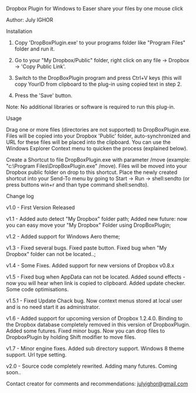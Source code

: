 Dropbox Plugin for Windows to Easer share your files by one mouse click 

Author: July IGHOR 


Installation 

1) Copy 'DropBoxPlugin.exe' to your programs folder like "Program Files" folder and run it. 

2) Go to your "My Dropbox/Public" folder, right click on any file -> Dropbox -> 'Copy Public Link'. 

3) Switch to the DropBoxPlugin program and press Ctrl+V keys (this will copy YourID from clipboard to the plug-in using copied text in step 2. 

4) Press the 'Save' button. 

Note: No additional libraries or software is required to run this plug-in. 

Usage 

Drag one or more files (directories are not supported) to DropBoxPlugin.exe. Files will be copied into your Dropbox 'Public' folder, auto-synchronized and URL for these files will be placed into the clipboard. You can use the Windows Explorer Context menu to quicken the process (explained below). 

Create a Shortcut to file DropBoxPlugin.exe with parameter /move (example: "c:\Program Files\DropBoxPlugin.exe" /move). Files will be moved into your Dropbox public folder on drop to this shortcut. Place the newly created shortcut into your Send-To menu by going to Start -> Run -> shell:sendto (or press buttons win+r and than type command shell:sendto).

Change log 

v1.0 - First Version Released 

v1.1 - Added auto detect "My Dropbox" folder path; Added new future: now you can easy move your "My Dropbox" Folder using DropBoxPlugin; 

v1.2 - Added support for Windows Aero theme; 

v1.3 - Fixed several bugs. Fixed paste button. Fixed bug when "My Dropbox" folder can not be located..; 

v1.4 - Some Fixes. Added support for new versions of Dropbox v0.8.x 

v1.5 - Fixed bug when AppData can not be located. Added sound effects - now you will hear when link is copied to clipboard. Added update checker. Some code optimisations.

v1.5.1 - Fixed Update Chack bug. Now context menus stored at local user and is no need start it as administrator.

v1.6 - Added support for upcoming version of Dropbox 1.2.4.0. Binding to the Dropbox database completely removed in this version of DropboxPlugin. Added some futures. Fixed minor bugs. Now you can drop files to DropboxPlugin by holding Shift modifier to move files.

v1.7 - Minor engine fixes. Added sub directory support. Windows 8 theme support. Url type setting.

v2.0 - Source code completely rewrited. Adding many futures. Coming soon.. 

Contact creator for comments and recommendations: julyighor@gmail.com
